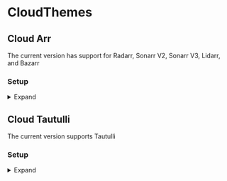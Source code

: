 # CloudThemes

## Cloud Arr
The current version has support for Radarr, Sonarr V2, Sonarr V3, Lidarr, and Bazarr

### Setup
<details><summary>Expand</summary>
<p>
Radarr and Sonarr don't give you an easy way to add custom css, so you will need to insert it with your reverse proxy. The below is an example that you can inside your NGINX Sonarr and Radarr location blocks to insert the CSS when accessing via your domain (not locally). You need the subfilter module for it to work. If you don't use nginx or don't have that module, I don't know enough to help out.

```nginx		
			proxy_set_header Accept-Encoding "";
			sub_filter
			'</head>'
			'<link rel="stylesheet" type="text/css" href="https://rg9400.github.io/CloudThemes/CloudArr.css">
			</head>';
			sub_filter_once on;
 ```
 </p>
</details>

## Cloud Tautulli
The current version supports Tautulli

### Setup
<details><summary>Expand</summary>
<p>
Tautulli doesn't give you an easy way to add custom css, so you will need to insert it with your reverse proxy. The below is an example that you can inside your NGINX Tau location block to insert the CSS when accessing via your domain (not locally). You need the subfilter module for it to work. If you don't use nginx or don't have that module, I don't know enough to help out.

```nginx		
			proxy_set_header Accept-Encoding "";
			sub_filter
			'</head>'
			'<link rel="stylesheet" type="text/css" href="https://rg9400.github.io/CloudThemes/CloudTau.css">
			</head>';
			sub_filter_once on;
 ```
  </p>
</details>
